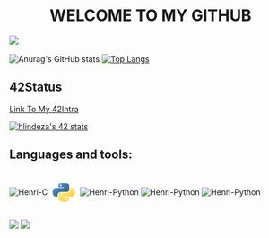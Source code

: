 <h1 align="center">WELCOME TO MY GITHUB</h1>

![](https://komarev.com/ghpvc/?username=henrilindeza27&color=green)

![Anurag's GitHub stats](https://github-readme-stats.vercel.app/api?username=henrilindeza27&show_icons=true&theme=merko)
[![Top Langs](https://github-readme-stats.vercel.app/api/top-langs/?username=henrilindeza27&layout=compact&theme=merko)](https://github.com/anuraghazra/github-readme-stats)

## 42Status
[Link To My 42Intra](https://profile.intra.42.fr/users/hlindeza)
<br>

<a href="https://github.com/JaeSeoKim/badge42"><img src="https://badge42.vercel.app/api/v2/clhpgaciy002608l7apyyrhgn/stats?cursusId=21&coalitionId=112" alt="hlindeza's 42 stats" /></a>
 
## Languages and tools:
<div style="display: inline_block"><br>
  <img align="center" alt="Henri-C" height="40" width="50" src="https://cdn.jsdelivr.net/gh/devicons/devicon/icons/c/c-original.svg" />
  <img align="center" alt="Henri-Python" height="40" width="50" src="https://raw.githubusercontent.com/devicons/devicon/master/icons/python/python-original.svg">
  <img align="center" alt="Henri-Python" height="40" width="50" src="https://cdn.jsdelivr.net/gh/devicons/devicon/icons/java/java-original.svg" />
  <img align="center" alt="Henri-Python" height="40" width="50" src="https://cdn.jsdelivr.net/gh/devicons/devicon/icons/vim/vim-original.svg" />
  <img align="center" alt="Henri-Python" height="40" width="50" src="https://cdn.jsdelivr.net/gh/devicons/devicon/icons/vscode/vscode-original.svg" /       
</div>

  ##
 
<div> 
 <a href="https://www.instagram.com/henrilindeza27/" target="_blank"><img src="https://img.shields.io/badge/-Instagram-%23E4405F?style=for-the-badge&logo=instagram&logoColor=white" target="_blank"></a>
  <a href="https://www.linkedin.com/in/henrilindeza27/" target="_blank"><img src="https://img.shields.io/badge/-LinkedIn-%230077B5?style=for-the-badge&logo=linkedin&logoColor=white" target="_blank"></a> 
</div>

